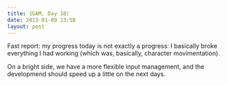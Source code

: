 ```yaml
---
title: 1GAM, Day 10!
date: 2013-01-09 13:58
layout: post
---
```

Fast report: my progress today is not exactly a progress: I basically broke everything I had working (which was, basically, character movimentation).

On a bright side, we have a more flexible input management, and the developmend should speed up a little on the next days. 
